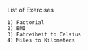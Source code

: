 List of Exercises

    1) Factorial
    2) BMI
    3) Fahreiheit to Celsius
    4) Miles to Kilometers
